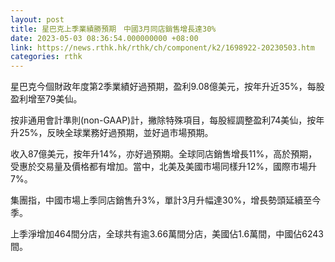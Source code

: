 ```yaml
---
layout: post
title: 星巴克上季業績勝預期　中國3月同店銷售增長達30%
date: 2023-05-03 08:36:54.000000000 +08:00
link: https://news.rthk.hk/rthk/ch/component/k2/1698922-20230503.htm
categories: rthk
---
```


星巴克今個財政年度第2季業績好過預期，盈利9.08億美元，按年升近35%，每股盈利增至79美仙。

按非通用會計準則(non-GAAP)計，撇除特殊項目，每股經調整盈利74美仙，按年升25%，反映全球業務好過預期，並好過市場預期。

收入87億美元，按年升14%，亦好過預期。全球同店銷售增長11%，高於預期，受惠於交易量及價格都有增加。當中，北美及美國市場同樣升12%，國際市場升7%。

集團指，中國市場上季同店銷售升3%，單計3月升幅達30%，增長勢頭延續至今季。

上季淨增加464間分店，全球共有逾3.66萬間分店，美國佔1.6萬間，中國佔6243間。
